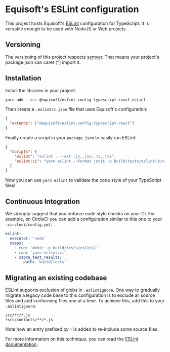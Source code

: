 # Equisoft's ESLint configuration

This project hosts Equisoft's [ESLint](https://eslint.org/) configuration for TypeScript. 
It is versatile enough to be used with NodeJS or Web projects.

## Versioning

The versioning of this project respects [semver](https://semver.org/). 
That means your project's package.json can caret (`^`) import it.

## Installation

Install the libraries in your project:

```bash
yarn add --dev @equisoft/eslint-config-typescript-react eslint
```

Then create a `.eslintrc.json` file that uses Equisoft's configuration:

```json
{
  "extends": ["@equisoft/eslint-config-typescript-react"]
}
```

Finally create a script in your `package.json` to easily run ESLint:

```json
{
  "scripts": {
    "eslint": "eslint . --ext .js,.jsx,.ts,.tsx",
    "eslint:ci": "yarn eslint --format junit -o build/tests/eslint/junit.xml"
  }
}
```

Now you can use `yarn eslint` to validate the code style of your TypeScript files!

## Continuous Integration
We strongly suggest that you enforce code style checks on your CI. 
For example, on CircleCI you can add a configuration similar to this one to your `.circleci/config.yml`:

```yaml
eslint:
  executor: 'node'
  steps:
    - run: 'mkdir -p build/tests/eslint/'
    - run: 'yarn eslint:ci'
    - store_test_results:
        path: 'build/tests'
```

## Migrating an existing codebase

ESLint supports exclusion of globs in `.eslintignore`. One way to gradually migrate a legacy code base to this 
configuration is to exclude all source files and add conforming files one at a time. 
To achieve this, add this to your `.eslintignore`:

```
src/**/*.js
!src/contacts/**/*.js
```

Note how an entry prefixed by `!` is added to re-include some source files.

For more information on this technique, you can read 
the [ESLint documentation](https://eslint.org/docs/user-guide/configuring#eslintignore).
